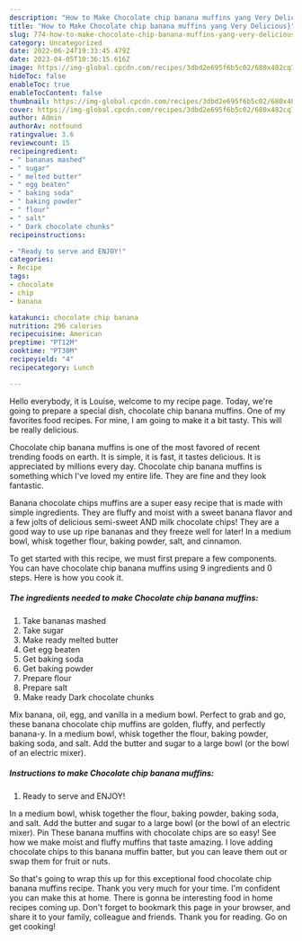 ```yaml
---
description: "How to Make Chocolate chip banana muffins yang Very Delicious}"
title: "How to Make Chocolate chip banana muffins yang Very Delicious}"
slug: 774-how-to-make-chocolate-chip-banana-muffins-yang-very-delicious
category: Uncategorized
date: 2022-06-24T19:33:45.479Z
date: 2023-04-05T10:36:15.616Z
image: https://img-global.cpcdn.com/recipes/3dbd2e695f6b5c02/680x482cq70/chocolate-chip-banana-muffins-recipe-main-photo.jpg
hideToc: false
enableToc: true
enableTocContent: false
thumbnail: https://img-global.cpcdn.com/recipes/3dbd2e695f6b5c02/680x482cq70/chocolate-chip-banana-muffins-recipe-main-photo.jpg
cover: https://img-global.cpcdn.com/recipes/3dbd2e695f6b5c02/680x482cq70/chocolate-chip-banana-muffins-recipe-main-photo.jpg
author: Admin
authorAv: notfound
ratingvalue: 3.6
reviewcount: 15
recipeingredient:
- " bananas mashed"
- " sugar"
- " melted butter"
- " egg beaten"
- " baking soda"
- " baking powder"
- " flour"
- " salt"
- " Dark chocolate chunks"
recipeinstructions:

- "Ready to serve and ENJOY!"
categories:
- Recipe
tags:
- chocolate
- chip
- banana

katakunci: chocolate chip banana 
nutrition: 296 calories
recipecuisine: American
preptime: "PT12M"
cooktime: "PT30M"
recipeyield: "4"
recipecategory: Lunch

---
```



Hello everybody, it is Louise, welcome to my recipe page. Today, we're going to prepare a special dish, chocolate chip banana muffins. One of my favorites food recipes. For mine, I am going to make it a bit tasty. This will be really delicious.

Chocolate chip banana muffins is one of the most favored of recent trending foods on earth. It is simple, it is fast, it tastes delicious. It is appreciated by millions every day. Chocolate chip banana muffins is something which I've loved my entire life. They are fine and they look fantastic.

Banana chocolate chips muffins are a super easy recipe that is made with simple ingredients. They are fluffy and moist with a sweet banana flavor and a few jolts of delicious semi-sweet AND milk chocolate chips! They are a good way to use up ripe bananas and they freeze well for later! In a medium bowl, whisk together flour, baking powder, salt, and cinnamon.


To get started with this recipe, we must first prepare a few components. You can have chocolate chip banana muffins using 9 ingredients and 0 steps. Here is how you cook it.

<!--inarticleads1-->

##### The ingredients needed to make Chocolate chip banana muffins:

1. Take  bananas mashed
1. Take  sugar
1. Make ready  melted butter
1. Get  egg beaten
1. Get  baking soda
1. Get  baking powder
1. Prepare  flour
1. Prepare  salt
1. Make ready  Dark chocolate chunks


Mix banana, oil, egg, and vanilla in a medium bowl. Perfect to grab and go, these banana chocolate chip muffins are golden, fluffy, and perfectly banana-y. In a medium bowl, whisk together the flour, baking powder, baking soda, and salt. Add the butter and sugar to a large bowl (or the bowl of an electric mixer). 

<!--inarticleads2-->

##### Instructions to make Chocolate chip banana muffins:


1. Ready to serve and ENJOY!

In a medium bowl, whisk together the flour, baking powder, baking soda, and salt. Add the butter and sugar to a large bowl (or the bowl of an electric mixer). Pin These banana muffins with chocolate chips are so easy! See how we make moist and fluffy muffins that taste amazing. I love adding chocolate chips to this banana muffin batter, but you can leave them out or swap them for fruit or nuts. 

So that's going to wrap this up for this exceptional food chocolate chip banana muffins recipe. Thank you very much for your time. I'm confident you can make this at home. There is gonna be interesting food in home recipes coming up. Don't forget to bookmark this page in your browser, and share it to your family, colleague and friends. Thank you for reading. Go on get cooking!
